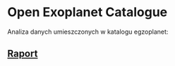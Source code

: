 # Open Exoplanet Catalogue

Analiza danych umieszczonych w katalogu egzoplanet:
## [**Raport**](https://github.com/ArminD93/OpenExoplanetCatalogue/blob/dev/OpenExoplanetCatalogue.ipynb)

